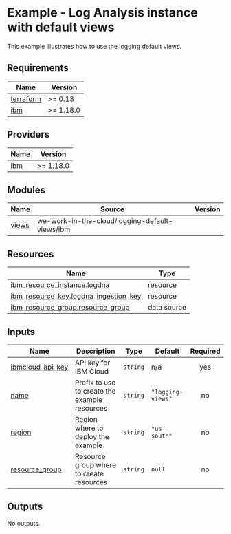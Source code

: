 # Example - Log Analysis instance with default views

This example illustrates how to use the logging default views.

## Requirements

| Name | Version |
|------|---------|
| <a name="requirement_terraform"></a> [terraform](#requirement\_terraform) | >= 0.13 |
| <a name="requirement_ibm"></a> [ibm](#requirement\_ibm) | >= 1.18.0 |

## Providers

| Name | Version |
|------|---------|
| <a name="provider_ibm"></a> [ibm](#provider\_ibm) | >= 1.18.0 |

## Modules

| Name | Source | Version |
|------|--------|---------|
| <a name="module_views"></a> [views](#module\_views) | we-work-in-the-cloud/logging-default-views/ibm |  |

## Resources

| Name | Type |
|------|------|
| [ibm_resource_instance.logdna](https://registry.terraform.io/providers/ibm-cloud/ibm/latest/docs/resources/resource_instance) | resource |
| [ibm_resource_key.logdna_ingestion_key](https://registry.terraform.io/providers/ibm-cloud/ibm/latest/docs/resources/resource_key) | resource |
| [ibm_resource_group.resource_group](https://registry.terraform.io/providers/ibm-cloud/ibm/latest/docs/data-sources/resource_group) | data source |

## Inputs

| Name | Description | Type | Default | Required |
|------|-------------|------|---------|:--------:|
| <a name="input_ibmcloud_api_key"></a> [ibmcloud\_api\_key](#input\_ibmcloud\_api\_key) | API key for IBM Cloud | `string` | n/a | yes |
| <a name="input_name"></a> [name](#input\_name) | Prefix to use to create the example resources | `string` | `"logging-views"` | no |
| <a name="input_region"></a> [region](#input\_region) | Region where to deploy the example | `string` | `"us-south"` | no |
| <a name="input_resource_group"></a> [resource\_group](#input\_resource\_group) | Resource group where to create resources | `string` | `null` | no |

## Outputs

No outputs.